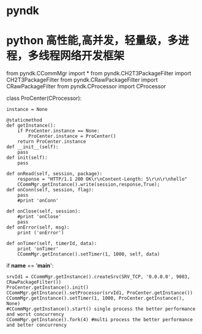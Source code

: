 # pyndk
python 高性能,高并发，轻量级，多进程，多线程网络开发框架
=====
from pyndk.CCommMgr import *
from pyndk.CH2T3PackageFilter import CH2T3PackageFilter
from pyndk.CRawPackageFilter import CRawPackageFilter
from pyndk.CProcessor import CProcessor

class ProCenter(CProcessor):
    
    instance = None
        
    @staticmethod
    def getInstance():
        if ProCenter.instance == None:
            ProCenter.instance = ProCenter()
        return ProCenter.instance
    def __init__(self):
        pass
    def init(self):  
        pass
          
    def onRead(self, session, package):
        response = "HTTP/1.1 200 OK\r\nContent-Length: 5\r\n\r\nhello"
        CCommMgr.getInstance().write(session,response,True);
    def onConn(self, session, flag):
        pass
        #print 'onConn'
        
    def onClose(self, session):
        #print 'onClose'
        pass
    def onError(self, msg):
        print ('onError')
        
    def onTimer(self, timerId, data):
        print 'onTimer'
        CCommMgr.getInstance().setTimer(1, 1000, self, data)
        
if __name__ == '__main__':
    
    srvId1 = CCommMgr.getInstance().createSrv(SRV_TCP, '0.0.0.0', 9003, CRawPackageFilter())
    ProCenter.getInstance().init()
    CCommMgr.getInstance().setProcessor(srvId1, ProCenter.getInstance())
    CCommMgr.getInstance().setTimer(1, 1000, ProCenter.getInstance(), None)
    #CCommMgr.getInstance().start() single process the better performance and worst concurrency
    CCommMgr.getInstance().fork(4) #multi process the better performance and better concurrency

